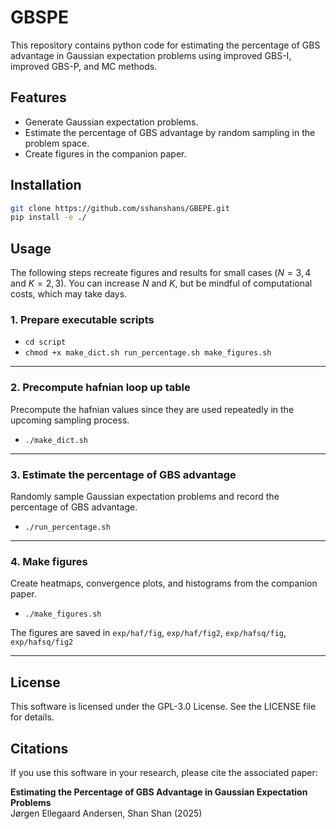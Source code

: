 # GBSPE
This repository contains python code for estimating the percentage of GBS advantage in Gaussian expectation problems using improved GBS-I, improved GBS-P, and MC methods. 

## Features

- Generate Gaussian expectation problems.
- Estimate the percentage of GBS advantage by random sampling in the problem space.
- Create figures in the companion paper.

## Installation

```bash
git clone https://github.com/sshanshans/GBEPE.git
pip install -e ./
```

## Usage

The following steps recreate figures and results for small cases ($N = 3, 4$ and $K = 2, 3$).
You can increase $N$ and $K$, but be mindful of computational costs, which may take days. 

### 1. Prepare executable scripts
- `cd script`
- `chmod +x make_dict.sh run_percentage.sh make_figures.sh`

---

### 2. Precompute hafnian loop up table
Precompute the hafnian values since they are used repeatedly in the upcoming sampling process.
- `./make_dict.sh`

---

### 3. Estimate the percentage of GBS advantage
Randomly sample Gaussian expectation problems and record the percentage of GBS advantage.
- `./run_percentage.sh`

---

### 4. Make figures
Create heatmaps, convergence plots, and histograms from the companion paper.
- `./make_figures.sh`

The figures are saved in `exp/haf/fig`, `exp/haf/fig2`, `exp/hafsq/fig`, `exp/hafsq/fig2`

---

## License
This software is licensed under the GPL-3.0 License. See the LICENSE file for details.

## Citations
If you use this software in your research, please cite the associated paper:

**Estimating the Percentage of GBS Advantage in Gaussian Expectation Problems**  
Jørgen Ellegaard Andersen, Shan Shan (2025)